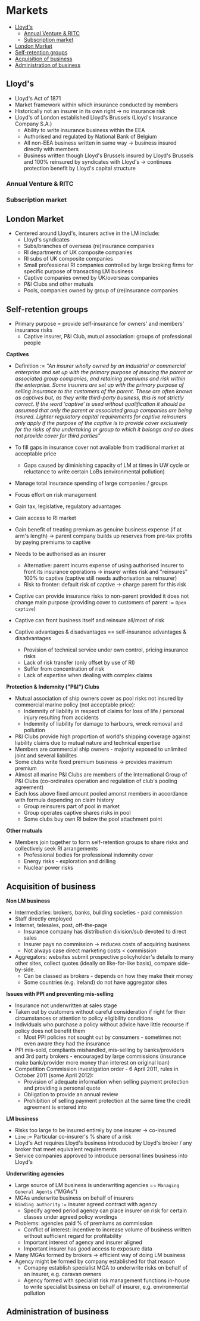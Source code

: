 # Markets <!-- omit in toc -->

- [Lloyd's](#lloyds)
  - [Annual Venture & RITC](#annual-venture--ritc)
  - [Subscription market](#subscription-market)
- [London Market](#london-market)
- [Self-retention groups](#self-retention-groups)
- [Acquisition of business](#acquisition-of-business)
- [Administration of business](#administration-of-business)

## Lloyd's

- Lloyd's Act of 1871
- Market framework within which insurance conducted by members
- Historically not an insurer in its own right -> no insurance risk
- Lloyd's of London established Lloyd's Brussels (Lloyd's Insurance Company S.A.)
  - Ability to write insurance business within the EEA
  - Authorised and regulated by National Bank of Belgium
  - All non-EEA business written in same way -> business insured directly with members
  - Business written though Lloyd's Brussels insured by Lloyd's Brussels and 100% reinsured by syndicates with Lloyd's -> continues protection benefit by Lloyd's capital structure

### Annual Venture & RITC

### Subscription market

## London Market

- Centered around Lloyd's, insurers active in the LM include:
  - Lloyd's syndicates
  - Subs/branches of overseas (re)insurance companies
  - RI departments of UK composite companies
  - RI subs of UK composite companies
  - Small professional RI companies controlled by large broking firms for specific purpose of transacting LM business
  - Captive companies owned by UK/overseas companies
  - P&I Clubs and other mutuals
  - Pools, companies owned by group of (re)insurance companies

## Self-retention groups

- Primary purpose = provide self-insurance for owners' and members' insurance risks
  - Captive insurer, P&I Club, mutual association: groups of professional people

**Captives**

- Definition := _"An insurer wholly owned by an industrial or commercial enterprise and set up with the primary purpose of insuring the parent or associated group companies, and retaining premiums and risk within the enterprise. Some insurers are set up with the primary purpose of selling insurance to the customers of the parent. These are often known as captives but, as they write third-party business, this is not strictly correct. If the word ‘captive’ is used without qualification it should be assumed that only the parent or associated group companies are being insured. Lighter regulatory capital requirements for captive reinsurers only apply if the purpose of the captive is to provide cover exclusively for the risks of the undertaking or group to which it belongs and so does not provide cover for third parties"_
- To fill gaps in insurance cover not available from traditional market at acceptable price
  - Gaps caused by diminishing capacity of LM at times in UW cycle or reluctance to write certain LoBs (environmental pollution)
- Manage total insurance spending of large companies / groups
- Focus effort on risk management
- Gain tax, legislative, regulatory advantages
- Gain access to RI market
- Gain benefit of treating premium as genuine business expense (if at arm's length) -> parent company builds up reserves from pre-tax profits by paying premiums to captive

- Needs to be authorised as an insurer
  - Alternative: parent incurrs expense of using authorised insurer to front its insurance operations -> insurer writes risk and "reinsures" 100% to captive (captive still needs authorisation as reinsurer)
  - Risk to fronter: default risk of captive -> charge parent for this risk
- Captive can provide insurance risks to non-parent provided it does not change main purpose (providing cover to customers of parent := `Open captive`)
- Captive can front business itself and reinsure all/most of risk
- Captive advantages & disadvantages == self-insurance advantages & disadvantages
  - Provision of technical service under own control, pricing insurance risks
  - Lack of risk transfer (only offset by use of RI)
  - Suffer from concentration of risk
  - Lack of expertise when dealing with complex claims

**Protection & Indemnity ("P&I") Clubs**

- Mutual association of ship owners cover as pool risks not insured by commercial marine policy (not acceptable price):
  - Indemnity of liability in respect of claims for loss of life / personal injury resulting from accidents
  - Indemnity of liability for damage to harbours, wreck removal and pollution
- P&I Clubs provide high proportion of world's shipping coverage against liability claims due to mutual nature and technical expertise
- Members are commercial ship owners - majority exposed to unlimited joint and several liabilites
- Some clubs write fixed premium business -> provides maximum premium
- Almost all marine P&I Clubs are members of the International Group of P&I Clubs (co-ordinates operation and regulation of club's pooling agreement)
- Each loss above fixed amount pooled amonst members in accordance with formula depending on claim history
  - Group reinsurers part of pool in market
  - Group operates captive shares risks in pool
  - Some clubs buy own RI below the pool attachment point

**Other mutuals**

- Members join together to form self-retention groups to share risks and collectively seek RI arrangements
  - Professional bodies for professional indemnity cover
  - Energy risks - exploration and drilling
  - Nuclear power risks

## Acquisition of business

**Non LM business**

- Intermediaries: brokers, banks, building societies - paid commission
- Staff directly employed
- Internet, telesales, post, off-the-page
  - Insurance company has distribution division/sub devoted to direct sales
  - Insurer pays no commission -> reduces costs of acquiring business
  - Not always case direct marketing costs < commission
- Aggregators: websites submit prospective policyholder's details to many other sites, collect quotes (ideally on like-for-like basis), compare side-by-side.
  - Can be classed as brokers - depends on how they make their money
  - Some countries (e.g. Ireland) do not have aggregator sites

**Issues with PPI and preventing mis-selling**

- Insurance not underwritten at sales stage
- Taken out by customers without careful consideration if right for their circumstances or attention to policy eligibility conditions
- Individuals who purchase a policy without advice have little recourse if policy does not benefit them
  - Most PPI policies not sought out by consumers - sometimes not even aware they had the insurance
- PPI mis-sold, compliants mishandled, mis-selling by banks/providers and 3rd party brokers - encouraged by large commissions (insurance make bank/provider more money than interest on original loan)
- Competition Commission investigation order - 6 April 2011, rules in October 2011 (some April 2012):
  - Provision of adequate information when selling payment protection and providing a personal quote
  - Obligation to provide an annual review
  - Prohibition of selling payment protection at the same time the credit agreement is entered into

**LM business**

- Risks too large to be insured entirely by one insurer -> co-insured
- `Line` := Particular co-insurer's % share of a risk
- Lloyd's Act requires Lloyd's business introduced by Lloyd's broker / any broker that meet equivalent requirements
- Service companies approved to introduce personal lines business into Lloyd's

**Underwriting agencies**

- Large source of LM business is underwriting agencies == `Managing General Agents` ("MGAs")
- MGAs underwrite business on behalf of insurers
- `Binding authority` := insurer agreed contract with agency
  - Specify agreed period agency can place insurer on risk for certain classes under agreed policy wordings
- Problems: agencies paid % of premiums as commission
  - Conflict of interest: incentive to increase volume of business written without sufficient regard for profitability
  - Important interest of agency and insurer aligned
  - Important insurer has good access to exposure data
- Many MGAs formed by brokers -> efficient way of doing LM business
- Agency might be formed by company established for that reason
  - Comapny establish specialist MGA to underwrite risks on behalf of an insurer, e.g. caravan owners
  - Agency formed with specialist risk management functions in-house to write specialist business on behalf of insurer, e.g. environmental pollution

## Administration of business
